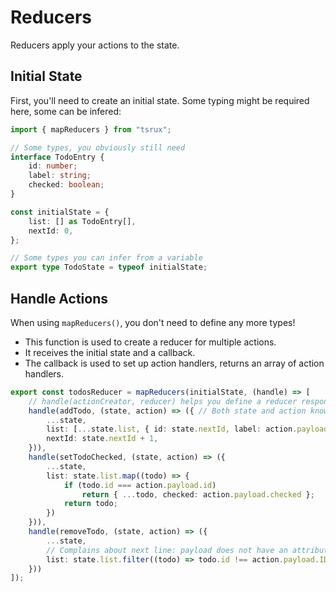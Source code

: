 # Reducers

Reducers apply your actions to the state.

## Initial State

First, you'll need to create an initial state. Some typing might be required here, some can be infered:
```typescript
import { mapReducers } from "tsrux";

// Some types, you obviously still need
interface TodoEntry {
    id: number;
    label: string;
    checked: boolean;
}

const initialState = {
    list: [] as TodoEntry[],
    nextId: 0,
};

// Some types you can infer from a variable
export type TodoState = typeof initialState;

```

## Handle Actions

When using `mapReducers()`, you don't need to define any more types!

- This function is used to create a reducer for multiple actions.
- It receives the initial state and a callback.
- The callback is used to set up action handlers, returns an array of action handlers.

```typescript
export const todosReducer = mapReducers(initialState, (handle) => [
    // handle(actionCreator, reducer) helps you define a reducer responsible for one single action.
    handle(addTodo, (state, action) => ({ // Both state and action know their types without needing to manually specify them!
        ...state,
        list: [...state.list, { id: state.nextId, label: action.payload.label, checked: false }],
        nextId: state.nextId + 1,
    })),
    handle(setTodoChecked, (state, action) => ({
        ...state,
        list: state.list.map((todo) => {
            if (todo.id === action.payload.id)
                return { ...todo, checked: action.payload.checked };
            return todo;
        })
    })),
    handle(removeTodo, (state, action) => ({
        ...state,
        // Complains about next line: payload does not have an attribute named "ID"
        list: state.list.filter((todo) => todo.id !== action.payload.ID),
    }))
]);
```
